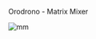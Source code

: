 Orodrono - Matrix Mixer

![mm](https://user-images.githubusercontent.com/34412229/42088892-6e046ad6-7b9b-11e8-8120-fbb0f113f583.jpg)
